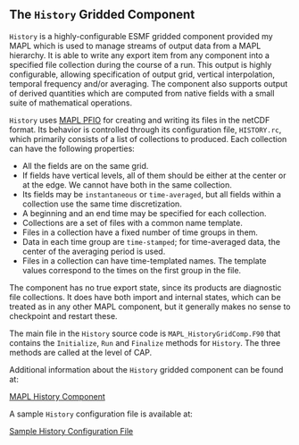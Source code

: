 
## The `History` Gridded Component

`History` is a highly-configurable ESMF gridded component provided my MAPL which is used to manage streams of output data from a MAPL hierarchy.
It is able to write any export item from any component into a specified file collection during the course of a run.    This output is highly configurable, allowing specification of output grid, vertical interpolation, temporal frequency and/or averaging.    The component also supports output of derived quantities which are computed from native fields with a small suite of mathematical operations.

`History` uses [MAPL PFIO](https://github.com/GEOS-ESM/MAPL/wiki/PFIO:-a-High-Performance-Client-Server-I-O-Layer)
 for creating and writing its files in the netCDF format.
Its behavior is controlled through its configuration file, `HISTORY.rc`, which primarily consists of a list
of collections to produced.
Each collection can have the following properties:
- All the fields are on the same grid.
- If fields have vertical levels, all of them should be either at the center or at the edge. We cannot have both in the same collection.
- Its fields may be `instantaneous` or `time-averaged`, but all fields within a collection use the same time discretization.
- A beginning and an end time may be specified for each collection.
- Collections are a set of files with a common name template.
- Files in a collection have a fixed number of time groups in them.
- Data in each time group are `time-stamped`; for time-averaged data, the center of the averaging period is used.
- Files in a collection can have time-templated names. The template values correspond to the times on the first group in the file.

The component has no true export state, since its products are diagnostic file collections.
It does have both import and internal states, which can be treated as in any other MAPL
component, but it generally makes no sense to checkpoint and restart these.

The  main file in the `History` source code is `MAPL_HistoryGridComp.F90`
that contains the `Initialize`, `Run` and `Finalize` methods for `History`.
The three methods are called at the level of CAP.

Additional information about the `History` gridded component can be found at:

[MAPL History Component](HistoryGridComp.md)

A sample `History` configuration file is available at:

[Sample History Configuration File](https://github.com/GEOS-ESM/MAPL/wiki/Sample_History_configuration_file)


